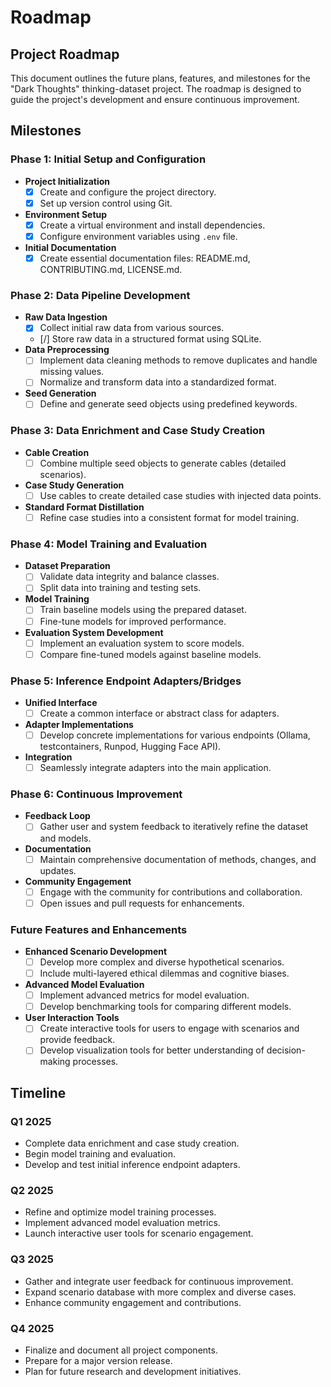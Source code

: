 # Roadmap

## Project Roadmap

This document outlines the future plans, features, and milestones for the "Dark Thoughts" thinking-dataset project. The roadmap is designed to guide the project's development and ensure continuous improvement.

## Milestones

### Phase 1: Initial Setup and Configuration
- **Project Initialization**
  - [x] Create and configure the project directory.
  - [x] Set up version control using Git.
- **Environment Setup**
  - [x] Create a virtual environment and install dependencies.
  - [x] Configure environment variables using `.env` file.
- **Initial Documentation**
  - [x] Create essential documentation files: README.md, CONTRIBUTING.md, LICENSE.md.

### Phase 2: Data Pipeline Development
- **Raw Data Ingestion**
  - [x] Collect initial raw data from various sources.
  - [/] Store raw data in a structured format using SQLite.
- **Data Preprocessing**
  - [ ] Implement data cleaning methods to remove duplicates and handle missing values.
  - [ ] Normalize and transform data into a standardized format.
- **Seed Generation**
  - [ ] Define and generate seed objects using predefined keywords.

### Phase 3: Data Enrichment and Case Study Creation
- **Cable Creation**
  - [ ] Combine multiple seed objects to generate cables (detailed scenarios).
- **Case Study Generation**
  - [ ] Use cables to create detailed case studies with injected data points.
- **Standard Format Distillation**
  - [ ] Refine case studies into a consistent format for model training.

### Phase 4: Model Training and Evaluation
- **Dataset Preparation**
  - [ ] Validate data integrity and balance classes.
  - [ ] Split data into training and testing sets.
- **Model Training**
  - [ ] Train baseline models using the prepared dataset.
  - [ ] Fine-tune models for improved performance.
- **Evaluation System Development**
  - [ ] Implement an evaluation system to score models.
  - [ ] Compare fine-tuned models against baseline models.

### Phase 5: Inference Endpoint Adapters/Bridges
- **Unified Interface**
  - [ ] Create a common interface or abstract class for adapters.
- **Adapter Implementations**
  - [ ] Develop concrete implementations for various endpoints (Ollama, testcontainers, Runpod, Hugging Face API).
- **Integration**
  - [ ] Seamlessly integrate adapters into the main application.

### Phase 6: Continuous Improvement
- **Feedback Loop**
  - [ ] Gather user and system feedback to iteratively refine the dataset and models.
- **Documentation**
  - [ ] Maintain comprehensive documentation of methods, changes, and updates.
- **Community Engagement**
  - [ ] Engage with the community for contributions and collaboration.
  - [ ] Open issues and pull requests for enhancements.

### Future Features and Enhancements
- **Enhanced Scenario Development**
  - [ ] Develop more complex and diverse hypothetical scenarios.
  - [ ] Include multi-layered ethical dilemmas and cognitive biases.
- **Advanced Model Evaluation**
  - [ ] Implement advanced metrics for model evaluation.
  - [ ] Develop benchmarking tools for comparing different models.
- **User Interaction Tools**
  - [ ] Create interactive tools for users to engage with scenarios and provide feedback.
  - [ ] Develop visualization tools for better understanding of decision-making processes.

## Timeline

### Q1 2025
- Complete data enrichment and case study creation.
- Begin model training and evaluation.
- Develop and test initial inference endpoint adapters.

### Q2 2025
- Refine and optimize model training processes.
- Implement advanced model evaluation metrics.
- Launch interactive user tools for scenario engagement.

### Q3 2025
- Gather and integrate user feedback for continuous improvement.
- Expand scenario database with more complex and diverse cases.
- Enhance community engagement and contributions.

### Q4 2025
- Finalize and document all project components.
- Prepare for a major version release.
- Plan for future research and development initiatives.

